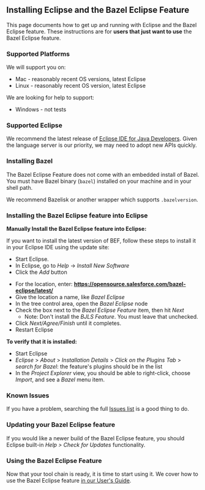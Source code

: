 ## Installing Eclipse and the Bazel Eclipse Feature

This page documents how to get up and running with Eclipse and the Bazel Eclipse feature.
These instructions are for **users that just want to use** the Bazel Eclipse feature.


### Supported Platforms

We will support you on:
- Mac - reasonably recent OS versions, latest Eclipse
- Linux - reasonably recent OS version, latest Eclipse

We are looking for help to support:
- Windows - not tests


### Supported Eclipse

We recommend the latest release of [Eclipse IDE for Java Developers](https://www.eclipse.org/downloads/packages/).
Given the language server is our priority, we may need to adopt new APIs quickly.

### Installing Bazel

The Bazel Eclipse Feature does not come with an embedded install of Bazel.
You must have Bazel binary (`bazel`) installed on your machine and in your shell path.

We recommend Bazelisk or another wrapper which supports `.bazelversion`.


### Installing the Bazel Eclipse feature into Eclipse

**Manually Install the Bazel Eclipse feature into Eclipse:**

If you want to install the latest version of BEF, follow these steps to install it in your Eclipse IDE using the update site:

- Start Eclipse.
- In Eclipse, go to *Help* -> *Install New Software*
- Click the *Add* button
<!-- markdown-link-check-disable-next-line -->
- For the location, enter: **https://opensource.salesforce.com/bazel-eclipse/latest/**
- Give the location a name, like *Bazel Eclipse*
- In the tree control area, open the *Bazel Eclipse* node
- Check the box next to the *Bazel Eclipse Feature* item, then hit *Next*
  - Note: Don't install the *BJLS Feature*. You must leave that unchecked.
- Click *Next/Agree/Finish* until it completes.
- Restart Eclipse

**To verify that it is installed:**
- Start Eclipse
- *Eclipse* > *About* > *Installation Details* > *Click on the Plugins Tab* > *search for Bazel*: the feature's plugins should be in the list
- In the *Project Explorer* view, you should be able to right-click, choose *Import*, and see a *Bazel* menu item.

### Known Issues

If you have a problem, searching the full [Issues list](https://github.com/salesforce/bazel-eclipse/issues) is a good thing to do.

### Updating your Bazel Eclipse feature

If you would like a newer build of the Bazel Eclipse feature, you should Eclipse built-in *Help > Check for Updates* functionality.

### Using the Bazel Eclipse Feature

Now that your tool chain is ready, it is time to start using it.
We cover how to use the Bazel Eclipse feature [in our User's Guide](using_the_feature.md).
